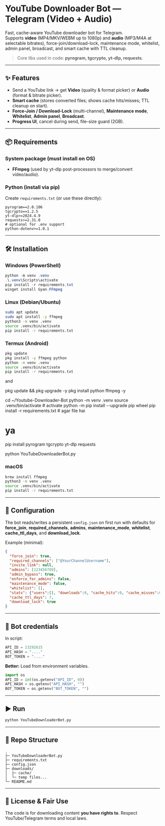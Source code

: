 # YouTube Downloader Bot — Telegram (Video + Audio)

Fast, cache-aware YouTube downloader bot for Telegram.  
Supports **video** (MP4/MKV/WEBM up to 1080p) and **audio** (MP3/M4A at selectable bitrates), force-join/download-lock, maintenance mode, whitelist, admin panel, broadcast, and smart cache with TTL cleanup.

> Core libs used in code: **pyrogram, tgcrypto, yt-dlp, requests**.

---

## ✨ Features

- Send a YouTube link → get **Video** (quality & format picker) or **Audio** (format & bitrate picker).  
- **Smart cache** (stores converted files; shows cache hits/misses; TTL cleanup on start).  
- **Force-Join / Download-Lock** (multi-channel), **Maintenance mode**, **Whitelist**, **Admin panel**, **Broadcast**.  
- **Progress UI**, cancel during send, file-size guard (2GB).  

---

## 📦 Requirements

### System package (must install on OS)
- **FFmpeg** (used by yt-dlp post-processors to merge/convert video/audio).

### Python (install via pip)
Create `requirements.txt` (or use these directly):

```
pyrogram==2.0.106
tgcrypto==1.2.5
yt-dlp>=2024.4.9
requests>=2.31.0
# optional for .env support
python-dotenv>=1.0.1
```

---

## 🛠 Installation

### Windows (PowerShell)
```ps1
python -m venv .venv
.\.venv\Scripts\activate
pip install -r requirements.txt
winget install Gyan.FFmpeg
```

### Linux (Debian/Ubuntu)
```bash
sudo apt update
sudo apt install -y ffmpeg
python3 -m venv .venv
source .venv/bin/activate
pip install -r requirements.txt
```

### Termux (Android)
```bash
pkg update
pkg install -y ffmpeg python
python -m venv .venv
source .venv/bin/activate
pip install -r requirements.txt
```
and 

pkg update && pkg upgrade -y
pkg install python ffmpeg -y

cd ~/Youtube-Downloader-Bot
python -m venv .venv
source .venv/bin/activate          # activate
python -m pip install --upgrade pip wheel
pip install -r requirements.txt     # agar file hai
# ya
pip install pyrogram tgcrypto yt-dlp requests

python YouTubeDownloaderBot.py

### macOS
```bash
brew install ffmpeg
python3 -m venv .venv
source .venv/bin/activate
pip install -r requirements.txt
```

---

## 🔐 Configuration

The bot reads/writes a persistent `config.json` on first run with defaults for **force_join**, **required_channels**, **admins**, **maintenance_mode**, **whitelist**, **cache_ttl_days**, and **download_lock**.

Example (minimal):
```json
{
  "force_join": true,
  "required_channels": ["@YourChannelUsername"],
  "invite_link": null,
  "admins": [123456789],
  "admin_bypass": true,
  "enforce_for_admins": false,
  "maintenance_mode": false,
  "whitelist": [],
  "stats": {"users":[], "downloads":0, "cache_hits":0, "cache_misses":0, "last_reset": null, "last_seen": {}},
  "cache_ttl_days": 7,
  "download_lock": true
}
```

---

## 🔑 Bot credentials

In script:
```python
API_ID = 23292615
API_HASH = "...."
BOT_TOKEN = "...."
```

**Better:** Load from environment variables.

```python
import os
API_ID = int(os.getenv("API_ID", 0))
API_HASH = os.getenv("API_HASH", "")
BOT_TOKEN = os.getenv("BOT_TOKEN", "")
```

---

## ▶️ Run

```bash
python YouTubeDownloaderBot.py
```

---

## 📁 Repo Structure

```
.
├─ YouTubeDownloaderBot.py
├─ requirements.txt
├─ config.json
├─ downloads/
│  ├─ cache/
│  └─ temp files...
└─ README.md
```

---

## 📝 License & Fair Use

The code is for downloading content **you have rights to**. Respect YouTube/Telegram terms and local laws.
